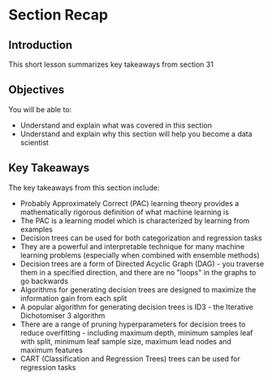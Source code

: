 
# Section Recap

## Introduction

This short lesson summarizes key takeaways from section 31

## Objectives
You will be able to:
* Understand and explain what was covered in this section
* Understand and explain why this section will help you become a data scientist

## Key Takeaways

The key takeaways from this section include:
* Probably Approximately Correct (PAC) learning theory provides a mathematically rigorous definition of what machine learning is
* The PAC is a learning model which is characterized by learning from examples
* Decision trees can be used for both categorization and regression tasks
* They are a powerful and interpretable technique for many machine learning problems (especially when combined with ensemble methods)
* Decision trees are a form of Directed Acyclic Graph (DAG) - you traverse them in a specified direction, and there are no "loops" in the graphs to go backwards
* Algorithms for generating decision trees are designed to maximize the information gain from each split
* A popular algorithm for generating decision trees is ID3 - the Iterative Dichotomiser 3 algorithm
* There are a range of pruning hyperparameters for decision trees to reduce overfitting - including maximum depth, minimum samples leaf with split, minimum leaf sample size, maximum lead nodes and maximum features
* CART (Classification and Regression Trees) trees can be used for regression tasks
